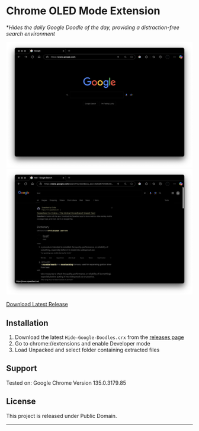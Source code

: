 # Chrome OLED Mode Extension
**Hides the daily Google Doodle of the day, providing a distraction-free search environment*

![Hide-Google-Doodles_Logo](demo1.png)
![Hide-Google-Doodles_Logo](demo2.png)


[Download Latest Release](https://github.com/FreelanceProgrammingServices/Hide-Google-Doodles/releases/latest)

</div>

## Installation

1. Download the latest `Hide-Google-Doodles.crx` from the [releases page](https://github.com/yourusername/Hide-Google-Doodles/releases/latest) 
2. Go to chrome://extensions and enable Developer mode 
3. Load Unpacked and select folder containing extracted files

## Support
Tested on:
 Google Chrome Version 135.0.3179.85


## License

This project is released under Public Domain.

---

</div>
